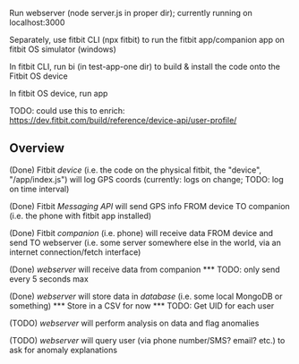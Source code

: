 Run webserver (node server.js in proper dir); currently running on localhost:3000 

Separately, use fitbit CLI (npx fitbit) to run the fitbit app/companion app on fitbit OS simulator (windows) 

In fitbit CLI, run bi (in test-app-one dir) to build & install the code onto the Fitbit OS device

In fitbit OS device, run app


TODO: could use this to enrich: https://dev.fitbit.com/build/reference/device-api/user-profile/
## Overview 

(Done) Fitbit *device* (i.e. the code on the physical fitbit, the "device", "/app/index.js") will log GPS coords (currently: logs on change; TODO: log on time interval)

(Done) Fitbit *Messaging API* will send GPS info FROM device TO companion (i.e. the phone with fitbit app installed)

(Done) Fitbit *companion* (i.e. phone) will receive data FROM device and send TO webserver (i.e. some server somewhere else in the world, via an internet connection/fetch interface)

(Done) *webserver* will receive data from companion 
*** TODO: only send every 5 seconds max


(Done) *webserver* will store data in *database* (i.e. some local MongoDB or something)
*** Store in a CSV for now
*** TODO: Get UID for each user

(TODO) *webserver* will perform analysis on data and flag anomalies 

(TODO) *webserver* will query user (via phone number/SMS? email? etc.) to ask for anomaly explanations